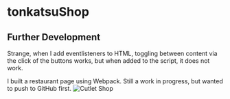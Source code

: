 # tonkatsuShop

## Further Development
Strange, when I add eventlisteners to HTML, toggling between content via the click of the buttons works, but when added to the script, it does not work.

I built a restaurant page using Webpack. Still a work in progress, but wanted to push to GitHub first.
![Cutlet Shop](https://user-images.githubusercontent.com/75948442/217134365-a69eefa5-9072-4180-9aab-3323715697b0.png)
